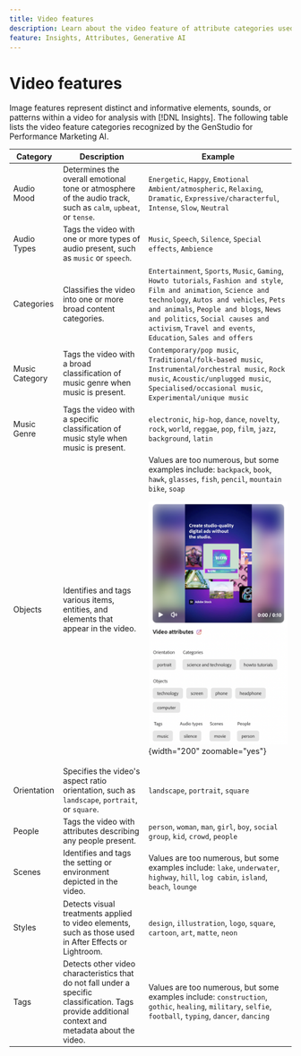 ```yaml
---
title: Video features
description: Learn about the video feature of attribute categories used in GenStudio for Performance Marketing.
feature: Insights, Attributes, Generative AI
---
```

# Video features

Image features represent distinct and informative elements, sounds, or patterns within a video for analysis with [!DNL Insights]. The following table lists the video feature categories recognized by the GenStudio for Performance Marketing AI.

<!-- For the writer: turn off word wrap to work with these tables. Option + Z -->
| Category            | Description                                                                                                  | Example                                                                                 |
| ------------------- | ------------------------------------------------------------------------------------------------------------ | --------------------------------------------------------------------------------------- |
| Audio Mood          | Determines the overall emotional tone or atmosphere of the audio track, such as `calm`, `upbeat`, or `tense`. | `Energetic`, `Happy`, `Emotional Ambient/atmospheric`, `Relaxing`, `Dramatic`, `Expressive/characterful`, `Intense`, `Slow`, `Neutral` |
| Audio Types         | Tags the video with one or more types of audio present, such as `music` or `speech`.                         | `Music`, `Speech`, `Silence`, `Special effects`, `Ambience`         |
| Categories          | Classifies the video into one or more broad content categories.                                              | `Entertainment`, `Sports`, `Music`, `Gaming`, `Howto tutorials`, `Fashion and style`, `Film and animation`, `Science and technology`, `Autos and vehicles`, `Pets and animals`, `People and blogs`, `News and politics`, `Social causes and activism`, `Travel and events`, `Education`, `Sales and offers` |
| Music Category      | Tags the video with a broad classification of music genre when music is present.                             | `Contemporary/pop music`, `Traditional/folk-based music`, `Instrumental/orchestral music`, `Rock music`, `Acoustic/unplugged music`, `Specialised/occasional music`, `Experimental/unique music` |
| Music Genre         | Tags the video with a specific classification of music style when music is present.                          | `electronic`, `hip-hop`, `dance`, `novelty`, `rock`, `world`, `reggae`, `pop`, `film`, `jazz`, `background`, `latin`         |
| Objects             | Identifies and tags various items, entities, and elements that appear in the video.                          | Values are too numerous, but some examples include: `backpack`, `book`, `hawk`, `glasses`, `fish`, `pencil`, `mountain bike`, `soap`<p>![objects in video](/help/assets/category/video-objects.png "Multiple objects in video"){width="200" zoomable="yes"} |
| Orientation         | Specifies the video's aspect ratio orientation, such as `landscape`, `portrait`, or `square`.                | `landscape`, `portrait`, `square`        |
| People              | Tags the video with attributes describing any people present.                                                | `person`, `woman`, `man`, `girl`, `boy`, `social group`, `kid`, `crowd`, `people`       |
| Scenes              | Identifies and tags the setting or environment depicted in the video.                                        | Values are too numerous, but some examples include: `lake`, `underwater`, `highway`, `hill`, `log cabin`, `island`, `beach`, `lounge`      |
| Styles              | Detects visual treatments applied to video elements, such as those used in After Effects or Lightroom.       | `design`, `illustration`, `logo`, `square`, `cartoon`, `art`, `matte`, `neon`       |
| Tags                | Detects other video characteristics that do not fall under a specific classification. Tags provide additional context and metadata about the video.  | Values are too numerous, but some examples include: `construction`, `gothic`, `healing`, `military`, `selfie`, `football`, `typing`, `dancer`, `dancing`       |
